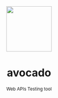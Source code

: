 <div align="center">
  <img src="" height="120" width="120" />
  <h1>avocado</h1>
  <small>Web APIs Testing tool</small>
</div>
